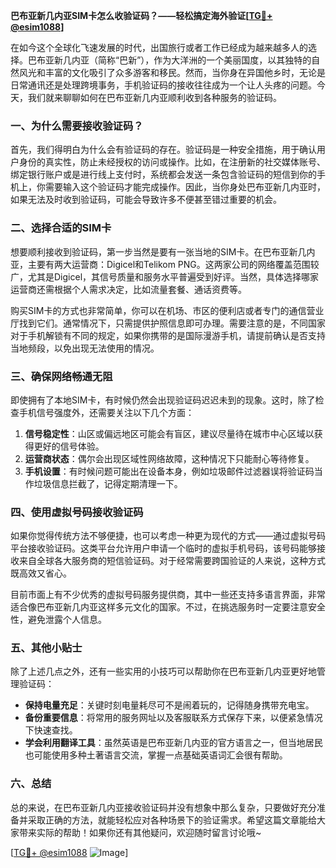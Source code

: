 **巴布亚新几内亚SIM卡怎么收验证码？——轻松搞定海外验证[[TG💪+ @esim1088](https://t.me/s/esim1088)]**

在如今这个全球化飞速发展的时代，出国旅行或者工作已经成为越来越多人的选择。巴布亚新几内亚（简称“巴新”），作为大洋洲的一个美丽国度，以其独特的自然风光和丰富的文化吸引了众多游客和移民。然而，当你身在异国他乡时，无论是日常通讯还是处理跨境事务，手机验证码的接收往往成为一个让人头疼的问题。今天，我们就来聊聊如何在巴布亚新几内亚顺利收到各种服务的验证码。

### 一、为什么需要接收验证码？

首先，我们得明白为什么会有验证码的存在。验证码是一种安全措施，用于确认用户身份的真实性，防止未经授权的访问或操作。比如，在注册新的社交媒体账号、绑定银行账户或是进行线上支付时，系统都会发送一条包含验证码的短信到你的手机上，你需要输入这个验证码才能完成操作。因此，当你身处巴布亚新几内亚时，如果无法及时收到验证码，可能会导致许多不便甚至错过重要的机会。

### 二、选择合适的SIM卡

想要顺利接收到验证码，第一步当然是要有一张当地的SIM卡。在巴布亚新几内亚，主要有两大运营商：Digicel和Telikom PNG。这两家公司的网络覆盖范围较广，尤其是Digicel，其信号质量和服务水平普遍受到好评。当然，具体选择哪家运营商还需根据个人需求决定，比如流量套餐、通话资费等。

购买SIM卡的方式也非常简单，你可以在机场、市区的便利店或者专门的通信营业厅找到它们。通常情况下，只需提供护照信息即可办理。需要注意的是，不同国家对于手机解锁有不同的规定，如果你携带的是国际漫游手机，请提前确认是否支持当地频段，以免出现无法使用的情况。

### 三、确保网络畅通无阻

即使拥有了本地SIM卡，有时候仍然会出现验证码迟迟未到的现象。这时，除了检查手机信号强度外，还需要关注以下几个方面：

1. **信号稳定性**：山区或偏远地区可能会有盲区，建议尽量待在城市中心区域以获得更好的信号体验。
2. **运营商状态**：偶尔会出现区域性网络故障，这种情况下只能耐心等待修复。
3. **手机设置**：有时候问题可能出在设备本身，例如垃圾邮件过滤器误将验证码当作垃圾信息拦截了，记得定期清理一下。

### 四、使用虚拟号码接收验证码

如果你觉得传统方法不够便捷，也可以考虑一种更为现代的方式——通过虚拟号码平台接收验证码。这类平台允许用户申请一个临时的虚拟手机号码，该号码能够接收来自全球各大服务商的短信验证码。对于经常需要跨国验证的人来说，这种方式既高效又省心。

目前市面上有不少优秀的虚拟号码服务提供商，其中一些还支持多语言界面，非常适合像巴布亚新几内亚这样多元文化的国家。不过，在挑选服务时一定要注意安全性，避免泄露个人信息。

### 五、其他小贴士

除了上述几点之外，还有一些实用的小技巧可以帮助你在巴布亚新几内亚更好地管理验证码：

- **保持电量充足**：关键时刻电量耗尽可不是闹着玩的，记得随身携带充电宝。
- **备份重要信息**：将常用的服务网址以及客服联系方式保存下来，以便紧急情况下快速查找。
- **学会利用翻译工具**：虽然英语是巴布亚新几内亚的官方语言之一，但当地居民也可能使用多种土著语言交流，掌握一点基础英语词汇会很有帮助。

### 六、总结

总的来说，在巴布亚新几内亚接收验证码并没有想象中那么复杂，只要做好充分准备并采取正确的方法，就能轻松应对各种场景下的验证需求。希望这篇文章能给大家带来实际的帮助！如果你还有其他疑问，欢迎随时留言讨论哦~

[[TG💪+ @esim1088](https://t.me/s/esim1088) ![Image](https://i.postimg.cc/4NQfJmqS/Snipaste-2025-05-13-00-14-12.png)]